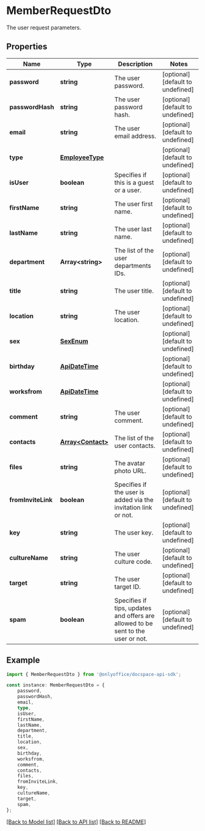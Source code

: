 # MemberRequestDto

The user request parameters.

## Properties

Name | Type | Description | Notes
------------ | ------------- | ------------- | -------------
**password** | **string** | The user password. | [optional] [default to undefined]
**passwordHash** | **string** | The user password hash. | [optional] [default to undefined]
**email** | **string** | The user email address. | [optional] [default to undefined]
**type** | [**EmployeeType**](EmployeeType.md) |  | [optional] [default to undefined]
**isUser** | **boolean** | Specifies if this is a guest or a user. | [optional] [default to undefined]
**firstName** | **string** | The user first name. | [optional] [default to undefined]
**lastName** | **string** | The user last name. | [optional] [default to undefined]
**department** | **Array&lt;string&gt;** | The list of the user departments IDs. | [optional] [default to undefined]
**title** | **string** | The user title. | [optional] [default to undefined]
**location** | **string** | The user location. | [optional] [default to undefined]
**sex** | [**SexEnum**](SexEnum.md) |  | [optional] [default to undefined]
**birthday** | [**ApiDateTime**](ApiDateTime.md) |  | [optional] [default to undefined]
**worksfrom** | [**ApiDateTime**](ApiDateTime.md) |  | [optional] [default to undefined]
**comment** | **string** | The user comment. | [optional] [default to undefined]
**contacts** | [**Array&lt;Contact&gt;**](Contact.md) | The list of the user contacts. | [optional] [default to undefined]
**files** | **string** | The avatar photo URL. | [optional] [default to undefined]
**fromInviteLink** | **boolean** | Specifies if the user is added via the invitation link or not. | [optional] [default to undefined]
**key** | **string** | The user key. | [optional] [default to undefined]
**cultureName** | **string** | The user culture code. | [optional] [default to undefined]
**target** | **string** | The user target ID. | [optional] [default to undefined]
**spam** | **boolean** | Specifies if tips, updates and offers are allowed to be sent to the user or not. | [optional] [default to undefined]

## Example

```typescript
import { MemberRequestDto } from '@onlyoffice/docspace-api-sdk';

const instance: MemberRequestDto = {
    password,
    passwordHash,
    email,
    type,
    isUser,
    firstName,
    lastName,
    department,
    title,
    location,
    sex,
    birthday,
    worksfrom,
    comment,
    contacts,
    files,
    fromInviteLink,
    key,
    cultureName,
    target,
    spam,
};
```

[[Back to Model list]](../README.md#documentation-for-models) [[Back to API list]](../README.md#documentation-for-api-endpoints) [[Back to README]](../README.md)

